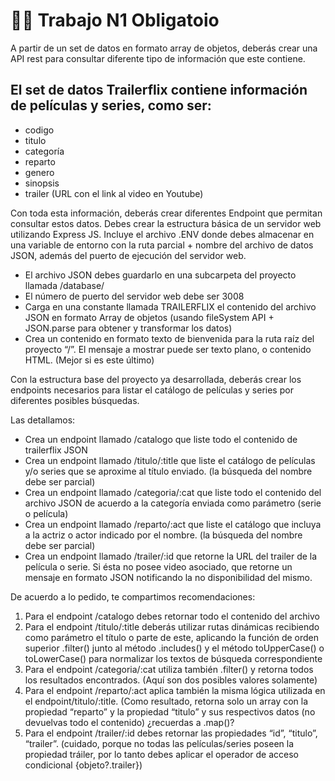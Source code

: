 # 🏃‍♀️ Trabajo N1 Obligatoio

A partir de un set de datos en formato array de objetos, deberás
crear una API rest para consultar diferente tipo de información que
este contiene.

## El set de datos Trailerflix contiene información de películas y series, como ser:

- codigo
- titulo
- categoría
- reparto
- genero
- sinopsis
- trailer (URL con el link al video en Youtube)

Con toda esta información, deberás crear diferentes Endpoint que permitan consultar estos datos. Debes crear la estructura básica de un servidor web utilizando Express JS. Incluye el archivo .ENV donde debes almacenar en una variable de entorno con la ruta parcial + nombre del archivo de datos JSON, además del puerto de ejecución del servidor web.

- El archivo JSON debes guardarlo en una subcarpeta del proyecto llamada /database/
- El número de puerto del servidor web debe ser 3008
- Carga en una constante llamada TRAILERFLIX el contenido del archivo JSON en formato Array de objetos (usando fileSystem API + JSON.parse para obtener y transformar los datos)
- Crea un contenido en formato texto de bienvenida para la ruta raíz del proyecto “/”. El mensaje a mostrar puede ser texto plano, o contenido HTML. (Mejor si es este último)

Con la estructura base del proyecto ya desarrollada, deberás crear los endpoints necesarios para listar el catálogo de películas y series por diferentes posibles búsquedas.

Las detallamos:

- Crea un endpoint llamado /catalogo que liste todo el contenido de trailerflix JSON
- Crea un endpoint llamado /titulo/:title que liste el catálogo de películas y/o series que se aproxime al título enviado. (la búsqueda del nombre debe ser parcial)
- Crea un endpoint llamado /categoria/:cat que liste todo el contenido del archivo JSON de acuerdo a la categoría enviada como parámetro (serie o película)
- Crea un endpoint llamado /reparto/:act que liste el catálogo que incluya a la actriz o actor indicado por el nombre. (la búsqueda del nombre debe ser parcial)
- Crea un endpoint llamado /trailer/:id que retorne la URL del trailer de la película o serie. Si ésta no posee video asociado, que retorne un mensaje en formato JSON notificando la no disponibilidad del mismo.

De acuerdo a lo pedido, te compartimos recomendaciones:

1. Para el endpoint /catalogo debes retornar todo el contenido del archivo
2. Para el endpoint /titulo/:title deberás utilizar rutas dinámicas recibiendo como parámetro el título o parte de este, aplicando la función de orden superior .filter() junto al método .includes() y el método toUpperCase() o toLowerCase() para normalizar los textos de búsqueda correspondiente
3. Para el endpoint /categoria/:cat utiliza también .filter() y retorna todos los resultados encontrados. (Aquí son dos posibles valores solamente)
4. Para el endpoint /reparto/:act aplica también la misma lógica utilizada en el endpoint/titulo/:title. (Como resultado, retorna solo un array con la propiedad “reparto” y la propiedad “titulo” y sus respectivos datos (no devuelvas todo el contenido) ¿recuerdas a .map()?
5. Para el endpoint /trailer/:id debes retornar las propiedades “id”, “titulo”, “trailer”. (cuidado, porque no todas las películas/series poseen la propiedad tráiler, por lo tanto debes aplicar el operador de acceso condicional {objeto?.trailer})